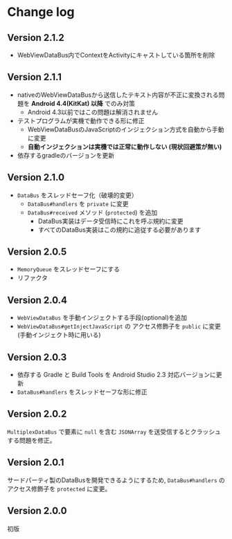# Change log

## Version 2.1.2
- WebViewDataBus内でContextをActivityにキャストしている箇所を削除

## Version 2.1.1
- nativeのWebViewDataBusから送信したテキスト内容が不正に変換される問題を __Android 4.4(KitKat) 以降__ でのみ対策
  - Android 4.3以前ではこの問題は解消されません
- テストプログラムが実機で動作できる形に修正
  - WebViewDataBusのJavaScriptのインジェクション方式を自動から手動に変更
  - __自動インジェクションは実機では正常に動作しない (現状回避策が無い)__
- 依存するgradleのバージョンを更新

## Version 2.1.0
- `DataBus` をスレッドセーフ化（破壊的変更）
  - `DataBus#handlers` を `private` に変更
  - `DataBus#received` メソッド (`protected`) を追加
    - DataBus実装はデータ受信時にこれを呼ぶ規約に変更
	- すべてのDataBus実装はこの規約に追従する必要があります

## Version 2.0.5
- `MemoryQueue` をスレッドセーフにする
- リファクタ

## Version 2.0.4
- `WebViewDataBus` を手動インジェクトする手段(optional)を追加
- `WebViewDataBus#getInjectJavaScript` の アクセス修飾子を `public` に変更 (手動インジェクト時に用いる)

## Version 2.0.3
- 依存する Gradle と Build Tools を Android Studio 2.3 対応バージョンに更新
- `DataBus#handlers` をスレッドセーフな形に修正

## Version 2.0.2
`MultiplexDataBus` で要素に `null` を含む `JSONArray` を送受信するとクラッシュする問題を修正。

## Version 2.0.1
サードパーティ製のDataBusを開発できるようにするため, `DataBus#handlers` のアクセス修飾子を `protected` に変更。

## Version 2.0.0
初版

